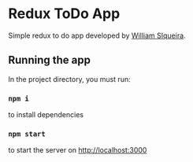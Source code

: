 # Redux ToDo App

Simple redux to do app developed by  [William SIqueira](https://www.linkedin.com/in/williamsiqueira/).

## Running the app

In the project directory, you must run:

### `npm i`
to install dependencies
### `npm start`
to start the server on [http://localhost:3000](http://localhost:3000)